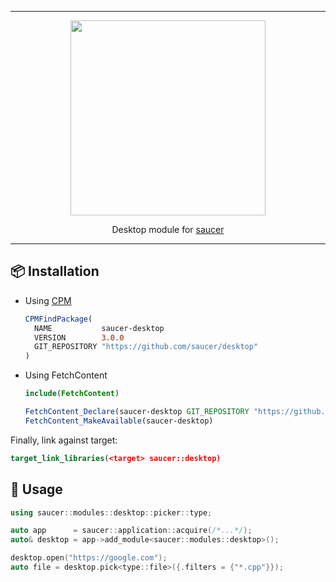 <hr>

<div align="center"> 
    <img src="https://raw.githubusercontent.com/saucer/saucer.github.io/master/static/img/logo.png" height="312" />
</div>

<p align="center"> 
    Desktop module for <a href="https://github.com/saucer/saucer">saucer</a>
</p>

---

## 📦 Installation

* Using [CPM](https://github.com/cpm-cmake/CPM.cmake)
  ```cmake
  CPMFindPackage(
    NAME           saucer-desktop
    VERSION        3.0.0
    GIT_REPOSITORY "https://github.com/saucer/desktop"
  )
  ```

* Using FetchContent
  ```cmake
  include(FetchContent)

  FetchContent_Declare(saucer-desktop GIT_REPOSITORY "https://github.com/saucer/desktop" GIT_TAG v3.0.0)
  FetchContent_MakeAvailable(saucer-desktop)
  ```

Finally, link against target:

```cmake
target_link_libraries(<target> saucer::desktop)
```

## 📃 Usage

```cpp
using saucer::modules::desktop::picker::type;

auto app      = saucer::application::acquire(/*...*/);
auto& desktop = app->add_module<saucer::modules::desktop>();

desktop.open("https://google.com");
auto file = desktop.pick<type::file>({.filters = {"*.cpp"}});
```
